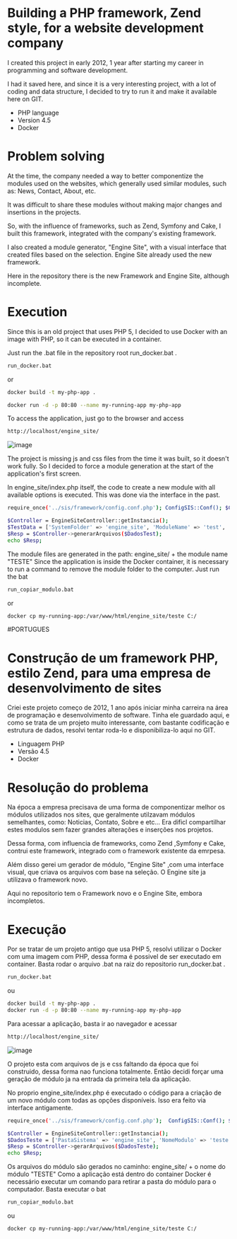 
# Building a PHP framework, Zend style, for a website development company

I created this project in early 2012, 1 year after starting my career in programming and software development.

I had it saved here, and since it is a very interesting project, with a lot of coding and data structure, I decided to try to run it and make it available here on GIT.

- PHP language
- Version 4.5
- Docker

# Problem solving

At the time, the company needed a way to better componentize the modules used on the websites, which generally used similar modules, such as: News, Contact, About, etc.

It was difficult to share these modules without making major changes and insertions in the projects.

So, with the influence of frameworks, such as Zend, Symfony and Cake, I built this framework, integrated with the company's existing framework.

I also created a module generator, "Engine Site", with a visual interface that created files based on the selection. Engine Site already used the new framework.

Here in the repository there is the new Framework and Engine Site, although incomplete.

# Execution

Since this is an old project that uses PHP 5, I decided to use Docker with an image with PHP, so it can be executed in a container.

Just run the .bat file in the repository root run_docker.bat .

```sh
run_docker.bat
```
or

```sh
docker build -t my-php-app .

docker run -d -p 80:80 --name my-running-app my-php-app
```

To access the application, just go to the browser and access

```sh
http://localhost/engine_site/
```

![image](https://github.com/user-attachments/assets/d54c3d46-ccf8-4994-a028-f67b4cf139d0)

The project is missing js and css files from the time it was built, so it doesn't work fully. So I decided to force a module generation at the start of the application's first screen.

In engine_site/index.php itself, the code to create a new module with all available options is executed. This was done via the interface in the past.

```sh
require_once('../sis/framework/config.conf.php'); ConfigSIS::Conf(); $ConfigSIS = new ConfigSIS(); $ConfigSIS->load(); $EngineSiteController = EngineSiteController::getInstancia();

$Controller = EngineSiteController::getInstancia();
$TestData = ['SystemFolder' => 'engine_site', 'ModuleName' => 'test', 'Layout' => 'default', 'checkBoxArquivos' => 'on', 'checkBoxAjax' => 'on', 'checkBoxController' => 'on', 'checkBoxCss' => 'on', 'checkBoxForm' => 'on', 'checkBoxJs' => 'on', 'checkBoxModel' => 'on', 'checkBoxViews' => 'on', 'Views' => 'test', 'checkBoxIndex' => 'on', 'checkBoxOpcaoLayout' => 'on'];
$Resp = $Controller->generarArquivos($DadosTest);
echo $Resp;
```

The module files are generated in the path: engine_site/ + the module name "TESTE"
Since the application is inside the Docker container, it is necessary to run a command to remove the module folder to the computer. Just run the bat

```sh
run_copiar_modulo.bat
```
or

```sh
docker cp my-running-app:/var/www/html/engine_site/teste C:/
```

#PORTUGUES

# Construção de um framework PHP, estilo Zend, para uma empresa de desenvolvimento de sites

Criei este projeto começo de 2012, 1 ano após iniciar minha carreira na área de programação e desenvolvimento de software.
Tinha ele guardado aqui, e como se trata de um projeto muito interessante, com bastante codificação e estrutura de dados, resolvi tentar roda-lo e disponibiliza-lo aqui no GIT.

- Linguagem PHP
- Versão 4.5
- Docker

# Resolução do problema

Na época a empresa precisava de uma forma de componentizar melhor os módulos utilizados nos sites, que geralmente utilzavam módulos semelhantes, como: Noticias, Contato, Sobre e etc...
Era dificl compartilhar estes modulos sem fazer grandes alterações e inserções nos projetos.

Dessa forma, com influencia de frameworks, como Zend ,Symfony e Cake, contrui este framework, integrado com o framework existente da emrpesa.

Além disso gerei um gerador de módulo, "Engine Site" ,com uma interface visual, que criava os arquivos com base na seleção. O Engine site ja utilizava o framework novo.

Aqui no repositorio tem o Framework novo e o Engine Site, embora incompletos.

# Execução

Por se tratar de um projeto antigo que usa PHP 5, resolvi utilizar o Docker com uma imagem com PHP, dessa forma é possivel de ser executado em container.
Basta rodar o arquivo .bat na raiz do repositorio run_docker.bat .

```sh
run_docker.bat
```
ou

```sh
docker build -t my-php-app .
docker run -d -p 80:80 --name my-running-app my-php-app
```

Para acessar a aplicação, basta ir ao navegador e acessar

```sh
http://localhost/engine_site/
```

![image](https://github.com/user-attachments/assets/d54c3d46-ccf8-4994-a028-f67b4cf139d0)

O projeto esta com arquivos de js e css faltando da época que foi construido, dessa forma nao funciona totalmente. Então decidi forçar uma geração de módulo ja na entrada da primeira tela da aplicação.

No proprio engine_site/index.php é executado o código para a criação de um novo módulo com todas as opções disponíveis. Isso era feito via interface antigamente.

```sh
require_once('../sis/framework/config.conf.php');  ConfigSIS::Conf(); $ConfigSIS = new ConfigSIS(); $ConfigSIS->load();  $EngineSiteController = EngineSiteController::getInstancia();

$Controller = EngineSiteController::getInstancia();
$DadosTeste = ['PastaSistema' => 'engine_site', 'NomeModulo' => 'teste', 'Layout' => 'padrao', 'checkBoxArquivos' => 'on', 'checkBoxAjax' => 'on', 'checkBoxController' => 'on', 'checkBoxCss' => 'on', 'checkBoxForm' => 'on', 'checkBoxJs' => 'on', 'checkBoxModel' => 'on', 'checkBoxViews' => 'on', 'Views' => 'teste', 'checkBoxIndex' => 'on', 'checkBoxOpcaoLayout' => 'on'];
$Resp = $Controller->gerarArquivos($DadosTeste);
echo $Resp;
```

Os arquivos do módulo são gerados no caminho: engine_site/ + o nome do módulo "TESTE"
Como a aplicação está dentro do container Docker é necessário executar um comando para retirar a pasta do módulo para o computador. Basta executar o bat

```sh
run_copiar_modulo.bat
```
ou 

```sh
docker cp my-running-app:/var/www/html/engine_site/teste C:/
```

